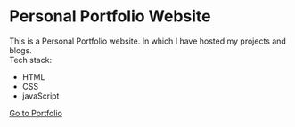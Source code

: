 # Personal Portfolio Website
This is a Personal Portfolio website. In which I have hosted my projects and blogs.
<br>
Tech stack:<br>
- HTML
- CSS
- javaScript

[Go to Portfolio](http://krushnakulkarni.netlify.app/ "Portfolio Link")